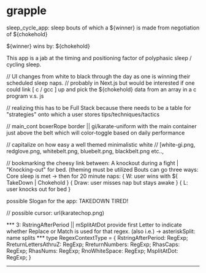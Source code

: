 # grapple
sleep_cycle_app: sleep bouts of which a ${winner} is made from negotiation of ${chokehold} 

${winner} wins by: ${chokehold}       

This app is a jab at the timing and positioning factor of polyphasic sleep / cycling sleep.

// UI changes from white to black through the day as one is winning their scheduled sleep naps. 
// probably in Next.js but would be interested if one could link [ c / gcc ] up and pick the ${chokehold} data from an array in a c program v.s. js 

// realizing this has to be Full Stack because there needs to be a table for "strategies" onto which a user stores tips/techniques/tactics

// main_cont boxerRope border ||  gi/karate-uniform with the main container just above the belt which will color-toggle based on daily performance

// capitalize on how easy a well themed minimalistic white 
// [white-gi.png, redglove.png, whitebelt.png, bluebelt.png, blackbelt.png etc.., 

// bookmarking the cheesy link between:     A knockout during a fight |      "Knocking-out" for bed.    (theming must be utilized
Bouts can go three ways:        Core sleep is met -> then for 20 minute naps: { W: user wins with ${ TakeDown | Chokehold } { Draw: user misses nap but stays awake } { L: user knocks out for bed } 

possible Slogan for the app: TAKEDOWN TIRED!

// possible cursor: url(karatechop.png)



*** 3: RstringAfterPeriod || mSplitAtDot           provide first Letter to indicate whether Replace or Match is used for that regex.  (also i.e.) -> asteriskSplit: name splits    ***
type RegexContextType = {
    RstringAfterPeriod: RegExp;
    RreturnLettersAthruZ: RegExp;
    RreturnNumbers: RegExp;
    RhasCaps: RegExp;
    RhasNums: RegExp;
    RnoWhiteSpace: RegExp;
    MsplitAtDot: RegExp;
  }
* * * * * * * * * * * * * * * * * * * * * * * * * * * * 
